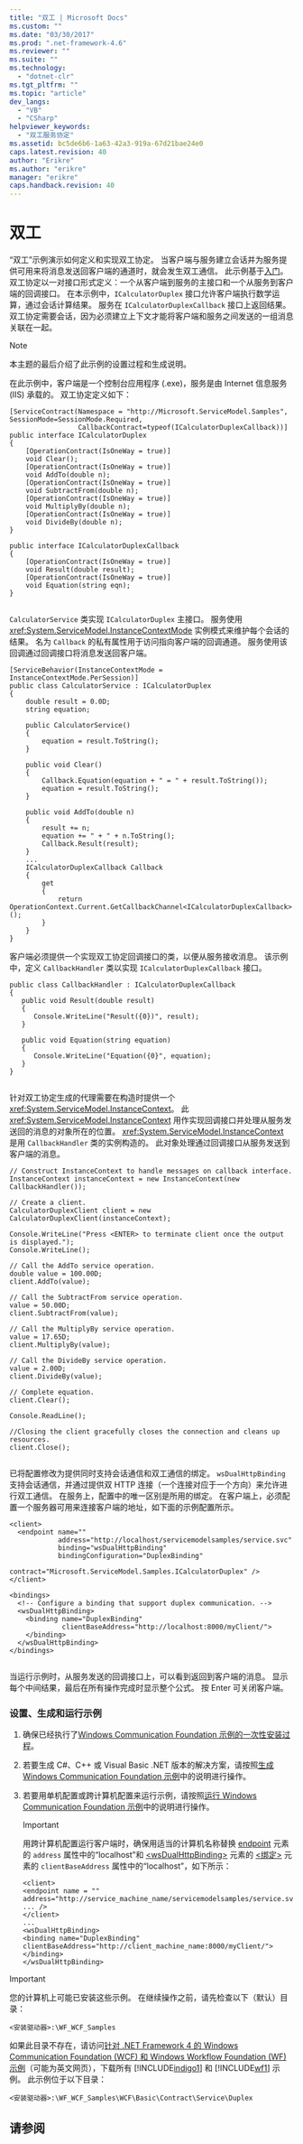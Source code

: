 ```yaml
---
title: "双工 | Microsoft Docs"
ms.custom: ""
ms.date: "03/30/2017"
ms.prod: ".net-framework-4.6"
ms.reviewer: ""
ms.suite: ""
ms.technology: 
  - "dotnet-clr"
ms.tgt_pltfrm: ""
ms.topic: "article"
dev_langs: 
  - "VB"
  - "CSharp"
helpviewer_keywords: 
  - "双工服务协定"
ms.assetid: bc5de6b6-1a63-42a3-919a-67d21bae24e0
caps.latest.revision: 40
author: "Erikre"
ms.author: "erikre"
manager: "erikre"
caps.handback.revision: 40
---
```

# 双工
“双工”示例演示如何定义和实现双工协定。  当客户端与服务建立会话并为服务提供可用来将消息发送回客户端的通道时，就会发生双工通信。  此示例基于[入门](../../../../docs/framework/wcf/samples/getting-started-sample.md)。  双工协定以一对接口形式定义：一个从客户端到服务的主接口和一个从服务到客户端的回调接口。  在本示例中，`ICalculatorDuplex` 接口允许客户端执行数学运算，通过会话计算结果。  服务在 `ICalculatorDuplexCallback` 接口上返回结果。  双工协定需要会话，因为必须建立上下文才能将客户端和服务之间发送的一组消息关联在一起。  
  
> [!NOTE]
>  本主题的最后介绍了此示例的设置过程和生成说明。  
  
 在此示例中，客户端是一个控制台应用程序 \(.exe\)，服务是由 Internet 信息服务 \(IIS\) 承载的。  双工协定定义如下：  
  
```  
[ServiceContract(Namespace = "http://Microsoft.ServiceModel.Samples", SessionMode=SessionMode.Required,  
                 CallbackContract=typeof(ICalculatorDuplexCallback))]  
public interface ICalculatorDuplex  
{  
    [OperationContract(IsOneWay = true)]  
    void Clear();  
    [OperationContract(IsOneWay = true)]  
    void AddTo(double n);  
    [OperationContract(IsOneWay = true)]  
    void SubtractFrom(double n);  
    [OperationContract(IsOneWay = true)]  
    void MultiplyBy(double n);  
    [OperationContract(IsOneWay = true)]  
    void DivideBy(double n);  
}  
  
public interface ICalculatorDuplexCallback  
{  
    [OperationContract(IsOneWay = true)]  
    void Result(double result);  
    [OperationContract(IsOneWay = true)]  
    void Equation(string eqn);  
}  
  
```  
  
 `CalculatorService` 类实现 `ICalculatorDuplex` 主接口。  服务使用 <xref:System.ServiceModel.InstanceContextMode> 实例模式来维护每个会话的结果。  名为 `Callback` 的私有属性用于访问指向客户端的回调通道。  服务使用该回调通过回调接口将消息发送回客户端。  
  
```  
[ServiceBehavior(InstanceContextMode = InstanceContextMode.PerSession)]  
public class CalculatorService : ICalculatorDuplex  
{  
    double result = 0.0D;  
    string equation;  
  
    public CalculatorService()  
    {  
        equation = result.ToString();  
    }  
  
    public void Clear()  
    {  
        Callback.Equation(equation + " = " + result.ToString());  
        equation = result.ToString();  
    }  
  
    public void AddTo(double n)  
    {  
        result += n;  
        equation += " + " + n.ToString();  
        Callback.Result(result);  
    }  
    ...  
    ICalculatorDuplexCallback Callback  
    {  
        get  
        {  
            return OperationContext.Current.GetCallbackChannel<ICalculatorDuplexCallback>();  
        }  
    }  
}  
```  
  
 客户端必须提供一个实现双工协定回调接口的类，以便从服务接收消息。  该示例中，定义 `CallbackHandler` 类以实现 `ICalculatorDuplexCallback` 接口。  
  
```  
public class CallbackHandler : ICalculatorDuplexCallback  
{  
   public void Result(double result)  
   {  
      Console.WriteLine("Result({0})", result);  
   }  
  
   public void Equation(string equation)  
   {  
      Console.WriteLine("Equation({0}", equation);  
   }  
}  
  
```  
  
 针对双工协定生成的代理需要在构造时提供一个 <xref:System.ServiceModel.InstanceContext>。  此 <xref:System.ServiceModel.InstanceContext> 用作实现回调接口并处理从服务发送回的消息的对象所在的位置。  <xref:System.ServiceModel.InstanceContext> 是用 `CallbackHandler` 类的实例构造的。  此对象处理通过回调接口从服务发送到客户端的消息。  
  
```  
// Construct InstanceContext to handle messages on callback interface.  
InstanceContext instanceContext = new InstanceContext(new CallbackHandler());  
  
// Create a client.  
CalculatorDuplexClient client = new CalculatorDuplexClient(instanceContext);  
  
Console.WriteLine("Press <ENTER> to terminate client once the output is displayed.");  
Console.WriteLine();  
  
// Call the AddTo service operation.  
double value = 100.00D;  
client.AddTo(value);  
  
// Call the SubtractFrom service operation.  
value = 50.00D;  
client.SubtractFrom(value);  
  
// Call the MultiplyBy service operation.  
value = 17.65D;  
client.MultiplyBy(value);  
  
// Call the DivideBy service operation.  
value = 2.00D;  
client.DivideBy(value);  
  
// Complete equation.  
client.Clear();  
  
Console.ReadLine();  
  
//Closing the client gracefully closes the connection and cleans up resources.  
client.Close();  
  
```  
  
 已将配置修改为提供同时支持会话通信和双工通信的绑定。  `wsDualHttpBinding` 支持会话通信，并通过提供双 HTTP 连接（一个连接对应于一个方向）来允许进行双工通信。  在服务上，配置中的唯一区别是所用的绑定。  在客户端上，必须配置一个服务器可用来连接客户端的地址，如下面的示例配置所示。  
  
```  
<client>  
  <endpoint name=""  
            address="http://localhost/servicemodelsamples/service.svc"   
            binding="wsDualHttpBinding"   
            bindingConfiguration="DuplexBinding"   
            contract="Microsoft.ServiceModel.Samples.ICalculatorDuplex" />  
</client>  
  
<bindings>  
  <!-- Configure a binding that support duplex communication. -->  
  <wsDualHttpBinding>  
    <binding name="DuplexBinding"   
             clientBaseAddress="http://localhost:8000/myClient/">  
    </binding>  
  </wsDualHttpBinding>  
</bindings>  
  
```  
  
 当运行示例时，从服务发送的回调接口上，可以看到返回到客户端的消息。  显示每个中间结果，最后在所有操作完成时显示整个公式。  按 Enter 可关闭客户端。  
  
### 设置、生成和运行示例  
  
1.  确保已经执行了[Windows Communication Foundation 示例的一次性安装过程](../../../../docs/framework/wcf/samples/one-time-setup-procedure-for-the-wcf-samples.md)。  
  
2.  若要生成 C\#、C\+\+ 或 Visual Basic .NET 版本的解决方案，请按照[生成 Windows Communication Foundation 示例](../../../../docs/framework/wcf/samples/building-the-samples.md)中的说明进行操作。  
  
3.  若要用单机配置或跨计算机配置来运行示例，请按照[运行 Windows Communication Foundation 示例](../../../../docs/framework/wcf/samples/running-the-samples.md)中的说明进行操作。  
  
    > [!IMPORTANT]
    >  用跨计算机配置运行客户端时，确保用适当的计算机名称替换 [endpoint](http://msdn.microsoft.com/zh-cn/13aa23b7-2f08-4add-8dbf-a99f8127c017) 元素的 `address` 属性中的“localhost”和 [\<wsDualHttpBinding\>](../../../../docs/framework/configure-apps/file-schema/wcf/wsdualhttpbinding.md) 元素的 [\<绑定\>](../../../../docs/framework/misc/binding.md) 元素的 `clientBaseAddress` 属性中的“localhost”，如下所示：  
  
    ```  
    <client>  
    <endpoint name = ""  
    address="http://service_machine_name/servicemodelsamples/service.svc"  
    ... />  
    </client>  
    ...  
    <wsDualHttpBinding>  
    <binding name="DuplexBinding" clientBaseAddress="http://client_machine_name:8000/myClient/">  
    </binding>  
    </wsDualHttpBinding>  
    ```  
  
> [!IMPORTANT]
>  您的计算机上可能已安装这些示例。  在继续操作之前，请先检查以下（默认）目录：  
>   
>  `<安装驱动器>:\WF_WCF_Samples`  
>   
>  如果此目录不存在，请访问[针对 .NET Framework 4 的 Windows Communication Foundation \(WCF\) 和 Windows Workflow Foundation \(WF\) 示例](http://go.microsoft.com/fwlink/?LinkId=150780)（可能为英文网页），下载所有 [!INCLUDE[indigo1](../../../../includes/indigo1-md.md)] 和 [!INCLUDE[wf1](../../../../includes/wf1-md.md)] 示例。  此示例位于以下目录：  
>   
>  `<安装驱动器>:\WF_WCF_Samples\WCF\Basic\Contract\Service\Duplex`  
  
## 请参阅